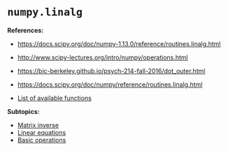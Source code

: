 # `numpy.linalg`

**References:**
- https://docs.scipy.org/doc/numpy-1.13.0/reference/routines.linalg.html
- http://www.scipy-lectures.org/intro/numpy/operations.html
- https://bic-berkeley.github.io/psych-214-fall-2016/dot_outer.html
- https://docs.scipy.org/doc/numpy/reference/routines.linalg.html


- [List of available functions](./functions.md)


**Subtopics:**
- [Matrix inverse](./matrix_inverse.md)
- [Linear equations](./linear_equations.md)
- [Basic operations](./basic_operations.md)
